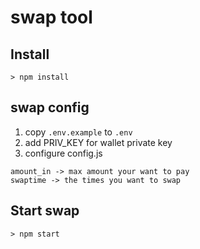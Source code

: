 # swap tool
## Install
```
> npm install
```

## swap config

1. copy `.env.example` to `.env`
2. add PRIV_KEY for wallet private key
3. configure config.js
```
amount_in -> max amount your want to pay
swaptime -> the times you want to swap
```

## Start swap
```
> npm start
```